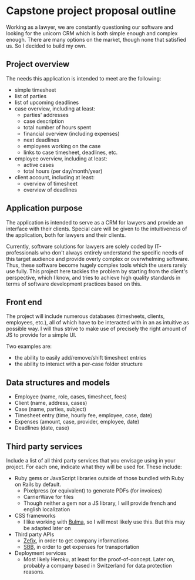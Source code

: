 # Capstone project proposal outline

Working as a lawyer, we are constantly questioning our software and looking for the unicorn CRM which is both simple enough and complex enough. There are many options on the market, though none that satisfied us. So I decided to build my own.

## Project overview

The needs this application is intended to meet are the following:

- simple timesheet
- list of parties
- list of upcoming deadlines
- case overview, including at least:
  - parties' addresses
  - case description
  - total number of hours spent
  - financial overview (including expenses)
  - next deadlines
  - employees working on the case
  - links to case timesheet, deadlines, etc.
- employee overview, including at least:
  - active cases
  - total hours (per day/month/year)
- client account, including at least:
  - overview of timesheet
  - overview of deadlines

## Application purpose

The application is intended to serve as a CRM for lawyers and provide an interface with their clients. Special care will be given to the intuitiveness of the application, both for lawyers and their clients.

Currently, software solutions for lawyers are solely coded by IT-professionals who don't always entirely understand the specific needs of this target audience and provide overly complex or overwhelming software. Thus, these software become hugely complex tools which the users rarely use fully. This project here tackles the problem by starting from the client's perspective, which I know, and tries to achieve high quality standards in terms of software development practices based on this.

## Front end

The project will include numerous databases (timesheets, clients, employees, etc.), all of which have to be interacted with in an as intuitive as possible way. I will thus strive to make use of precisely the right amount of JS to provide for a simple UI.

Two examples are:
- the ability to easily add/remove/shift timesheet entries
- the ability to interact with a per-case folder structure

## Data structures and models

- Employee (name, role, cases, timesheet, fees)
- Client (name, address, cases)
- Case (name, parties, subject)
- Timesheet entry (time, hourly fee, employee, case, date)
- Expenses (amount, case, provider, employee, date)
- Deadlines (date, case)

## Third party services

Include a list of all third party services that you envisage using in your project.  For each one, indicate what they will be used for.  These include:

* Ruby gems or JavaScript libraries outside of those bundled with Ruby on Rails by default.
  - Pixelpress (or equivalent) to generate PDFs (for invoices)
  - CarrierWave for files
  - Though neither a gem nor a JS library, I will provide french and english localization
* CSS frameworks
  - I like working with [Bulma](https://bulma.io), so I will most likely use this. But this may be adapted later on
* Third party APIs
  - [Zefix](https://www.e-service.admin.ch/wiki/display/openegovdoc/Zefix+Webservice), in order to get company informations
  - [SBB](https://data.sbb.ch/api/v1/console?flg=fr), in order to get expenses for transportation
* Deployment services
  - Most likely Heroku, at least for the proof-of-concept. Later on, probably a company based in Switzerland for data protection reasons.
